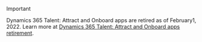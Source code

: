 > [!IMPORTANT]
> Dynamics 365 Talent: Attract and Onboard apps are retired as of February1, 2022. Learn more at [Dynamics 365 Talent: Attract and Onboard apps retirement](../human-resources/hr-talent-retire.md).
